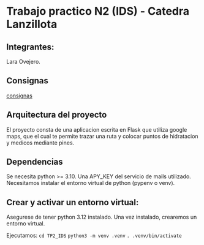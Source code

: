 # Trabajo practico N2 (IDS) - Catedra Lanzillota

## Integrantes:
Lara Ovejero.

## Consignas
[consignas](TP2_IDS/ejercicio_practico2.pdf)

## Arquitectura del proyecto
El proyecto consta de una aplicacion escrita en Flask que utiliza google maps, que el cual te permite trazar una ruta y colocar puntos de hidratacion y medicos mediante pines.

## Dependencias
Se necesita python >= 3.10.
Una APY_KEY del servicio de mails utilizado.
Necesitamos instalar el entorno virtual de python (pypenv o venv).

## Crear y activar un entorno virtual:
Asegurese de tener python 3.12 instalado. Una vez instalado, crearemos un entorno virtual.

Ejecutamos:
`cd TP2_IDS`
`python3 -m venv .venv`
`. .venv/bin/activate`
